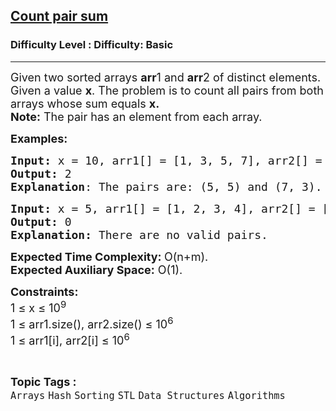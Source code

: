 <h2><a href="https://www.geeksforgeeks.org/problems/count-pair-sum5956/1?page=1&category=Arrays&sortBy=difficulty">Count pair sum</a></h2><h3>Difficulty Level : Difficulty: Basic</h3><hr><div class="problems_problem_content__Xm_eO"><p><span style="font-size: 18px;">Given two sorted arrays <strong>arr</strong>1 and <strong>arr</strong>2 of distinct elements. Given a value <strong>x</strong>. The problem is to count all pairs from both arrays whose sum equals <strong>x.</strong><br><strong>Note:</strong> The pair has an element from each array.</span></p>
<p><span style="font-size: 18px;"><strong>Examples:</strong></span></p>
<pre><span style="font-size: 18px;"><strong>Input: </strong>x = 10, arr1[] = [1, 3, 5, 7], arr2[] = [2, 3, 5, 8] 
<strong>Output:</strong> 2
<strong>Explanation</strong>: The pairs are: (5, 5) and (7, 3).  </span></pre>
<pre><span style="font-size: 18px;"><strong>Input:</strong> x = 5, arr1[] = [1, 2, 3, 4], arr2[] = [5, 6, 7, 8]
<strong>Output:</strong> 0<br><strong>Explanation: </strong>There are no valid pairs.</span></pre>
<p><span style="font-size: 18px;"><strong>Expected Time Complexity: </strong>O(n+m).<br><strong>Expected Auxiliary Space:</strong> O(1).</span></p>
<p><span style="font-size: 18px;"><strong>Constraints:<br></strong>1 ≤ x ≤ 10<sup>9</sup><br>1 ≤ arr1.size(), arr2.size() ≤ 10<sup>6<br></sup>1 ≤ arr1[i], arr2[i] ≤ 10<sup>6</sup></span></p></div><br><p><span style=font-size:18px><strong>Topic Tags : </strong><br><code>Arrays</code>&nbsp;<code>Hash</code>&nbsp;<code>Sorting</code>&nbsp;<code>STL</code>&nbsp;<code>Data Structures</code>&nbsp;<code>Algorithms</code>&nbsp;